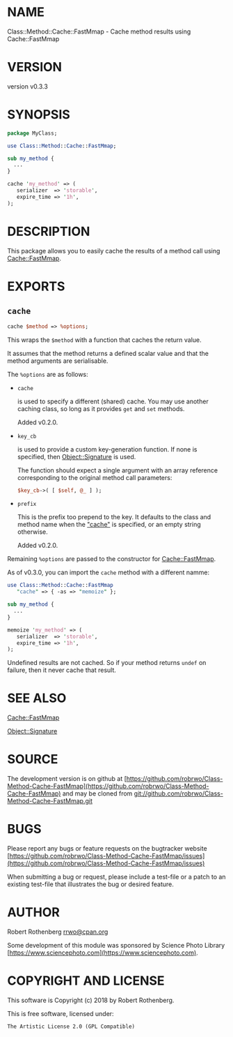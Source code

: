 # NAME

Class::Method::Cache::FastMmap - Cache method results using Cache::FastMmap

# VERSION

version v0.3.3

# SYNOPSIS

```perl
package MyClass;

use Class::Method::Cache::FastMmap;

sub my_method {
  ...
}

cache 'my_method' => (
   serializer  => 'storable',
   expire_time => '1h',
);
```

# DESCRIPTION

This package allows you to easily cache the results of a method call
using [Cache::FastMmap](https://metacpan.org/pod/Cache::FastMmap).

# EXPORTS

## `cache`

```perl
cache $method => %options;
```

This wraps the `$method` with a function that caches the return value.

It assumes that the method returns a defined scalar value and that the
method arguments are serialisable.

The `%options` are as follows:

- `cache`

    is used to specify a different (shared) cache. You may use another
    caching class, so long as it provides `get` and `set` methods.

    Added v0.2.0.

- `key_cb`

    is used to provide a custom key-generation function.  If
    none is specified, then [Object::Signature](https://metacpan.org/pod/Object::Signature) is used.

    The function should expect a single argument with an array reference
    corresponding to the original method call parameters:

    ```perl
    $key_cb->( [ $self, @_ ] );
    ```

- `prefix`

    This is the prefix too prepend to the key. It defaults to the class
    and method name when the ["cache"](#cache) is specified, or an empty string
    otherwise.

    Added v0.2.0.

Remaining `%options` are passed to the constructor for
[Cache::FastMmap](https://metacpan.org/pod/Cache::FastMmap).

As of v0.3.0, you can import the `cache` method with a different
namme:

```perl
use Class::Method::Cache::FastMmap
   "cache" => { -as => "memoize" };

sub my_method {
  ...
}

memoize 'my_method' => (
   serializer  => 'storable',
   expire_time => '1h',
);
```

Undefined results are not cached. So if your method returns `undef`
on failure, then it never cache that result.

# SEE ALSO

[Cache::FastMmap](https://metacpan.org/pod/Cache::FastMmap)

[Object::Signature](https://metacpan.org/pod/Object::Signature)

# SOURCE

The development version is on github at [https://github.com/robrwo/Class-Method-Cache-FastMmap](https://github.com/robrwo/Class-Method-Cache-FastMmap)
and may be cloned from [git://github.com/robrwo/Class-Method-Cache-FastMmap.git](git://github.com/robrwo/Class-Method-Cache-FastMmap.git)

# BUGS

Please report any bugs or feature requests on the bugtracker website
[https://github.com/robrwo/Class-Method-Cache-FastMmap/issues](https://github.com/robrwo/Class-Method-Cache-FastMmap/issues)

When submitting a bug or request, please include a test-file or a
patch to an existing test-file that illustrates the bug or desired
feature.

# AUTHOR

Robert Rothenberg <rrwo@cpan.org>

Some development of this module was sponsored by Science Photo Library
[https://www.sciencephoto.com](https://www.sciencephoto.com).

# COPYRIGHT AND LICENSE

This software is Copyright (c) 2018 by Robert Rothenberg.

This is free software, licensed under:

```
The Artistic License 2.0 (GPL Compatible)
```
